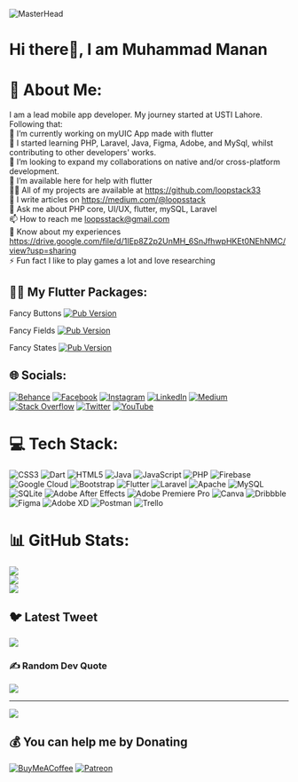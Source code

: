 ![MasterHead]([https://github.com/loopstack33/bayFit/assets/99548269/68ee7e79-8302-48f3-807d-80c8e89d4f21])
<br>
# **Hi there👋, I am Muhammad Manan**

# 💫 About Me:
I am a lead mobile app developer. My journey started at USTI Lahore. Following that:<br>🔭 I’m currently working on myUIC App made with flutter<br>🌱 I started learning PHP, Laravel, Java, Figma, Adobe, and MySql, whilst contributing to other developers' works.<br>👯 I’m looking to expand my collaborations on native and/or cross-platform development.<br>🤝 I’m available here for help with flutter<br>👨‍💻 All of my projects are available at https://github.com/loopstack33<br>📝 I write articles on https://medium.com/@loopsstack<br>💬 Ask me about PHP core, UI/UX, flutter, mySQL, Laravel<br>📫 How to reach me loopsstack@gmail.com<br>📄 Know about my experiences https://drive.google.com/file/d/1IEp8Z2p2UnMH_6SnJfhwpHKEt0NEhNMC/view?usp=sharing<br>⚡ Fun fact I like to play games a lot and love researching

## 👨‍💻 My Flutter Packages:

Fancy Buttons 
 [![Pub Version](https://img.shields.io/pub/v/fancy_button_new?color=blue&logo=dart)](https://pub.dev/packages/fancy_button_new)

Fancy Fields 
 [![Pub Version](https://img.shields.io/pub/v/fancy_field_new?color=blue&logo=dart)](https://pub.dev/packages/fancy_field_new)
 
 Fancy States 
 [![Pub Version](https://img.shields.io/pub/v/fancy_states?color=blue&logo=dart)](https://pub.dev/packages/fancy_states)

## 🌐 Socials:
[![Behance](https://img.shields.io/badge/Behance-1769ff?logo=behance&logoColor=white)](https://behance.net/loopstack) [![Facebook](https://img.shields.io/badge/Facebook-%231877F2.svg?logo=Facebook&logoColor=white)](https://facebook.com/muhammad.manan.77582) [![Instagram](https://img.shields.io/badge/Instagram-%23E4405F.svg?logo=Instagram&logoColor=white)](https://instagram.com/manan_22_1) [![LinkedIn](https://img.shields.io/badge/LinkedIn-%230077B5.svg?logo=linkedin&logoColor=white)](https://linkedin.com/in/mohammad-manan-681b74145) [![Medium](https://img.shields.io/badge/Medium-12100E?logo=medium&logoColor=white)](https://medium.com/@loopsstack) [![Stack Overflow](https://img.shields.io/badge/-Stackoverflow-FE7A16?logo=stack-overflow&logoColor=white)](https://stackoverflow.com/users/19195359) [![Twitter](https://img.shields.io/badge/Twitter-%231DA1F2.svg?logo=Twitter&logoColor=white)](https://twitter.com/loopsstack33) [![YouTube](https://img.shields.io/badge/YouTube-%23FF0000.svg?logo=YouTube&logoColor=white)](https://www.youtube.com/channel/UCMXD_Qb3V89XM7uy2sqAptA) 

# 💻 Tech Stack:
![CSS3](https://img.shields.io/badge/css3-%231572B6.svg?style=for-the-badge&logo=css3&logoColor=white) ![Dart](https://img.shields.io/badge/dart-%230175C2.svg?style=for-the-badge&logo=dart&logoColor=white) ![HTML5](https://img.shields.io/badge/html5-%23E34F26.svg?style=for-the-badge&logo=html5&logoColor=white) ![Java](https://img.shields.io/badge/java-%23ED8B00.svg?style=for-the-badge&logo=java&logoColor=white) ![JavaScript](https://img.shields.io/badge/javascript-%23323330.svg?style=for-the-badge&logo=javascript&logoColor=%23F7DF1E) ![PHP](https://img.shields.io/badge/php-%23777BB4.svg?style=for-the-badge&logo=php&logoColor=white) ![Firebase](https://img.shields.io/badge/firebase-%23039BE5.svg?style=for-the-badge&logo=firebase) ![Google Cloud](https://img.shields.io/badge/Google%20Cloud-%234285F4.svg?style=for-the-badge&logo=google-cloud&logoColor=white) ![Bootstrap](https://img.shields.io/badge/bootstrap-%23563D7C.svg?style=for-the-badge&logo=bootstrap&logoColor=white) ![Flutter](https://img.shields.io/badge/Flutter-%2302569B.svg?style=for-the-badge&logo=Flutter&logoColor=white) ![Laravel](https://img.shields.io/badge/laravel-%23FF2D20.svg?style=for-the-badge&logo=laravel&logoColor=white) ![Apache](https://img.shields.io/badge/apache-%23D42029.svg?style=for-the-badge&logo=apache&logoColor=white) ![MySQL](https://img.shields.io/badge/mysql-%2300f.svg?style=for-the-badge&logo=mysql&logoColor=white) ![SQLite](https://img.shields.io/badge/sqlite-%2307405e.svg?style=for-the-badge&logo=sqlite&logoColor=white) ![Adobe After Effects](https://img.shields.io/badge/Adobe%20After%20Effects-9999FF.svg?style=for-the-badge&logo=Adobe%20After%20Effects&logoColor=white) ![Adobe Premiere Pro](https://img.shields.io/badge/Adobe%20Premiere%20Pro-9999FF.svg?style=for-the-badge&logo=Adobe%20Premiere%20Pro&logoColor=white) ![Canva](https://img.shields.io/badge/Canva-%2300C4CC.svg?style=for-the-badge&logo=Canva&logoColor=white) ![Dribbble](https://img.shields.io/badge/Dribbble-EA4C89?style=for-the-badge&logo=dribbble&logoColor=white) 	![Figma](https://img.shields.io/badge/figma-%23F24E1E.svg?style=for-the-badge&logo=figma&logoColor=white) ![Adobe XD](https://img.shields.io/badge/Adobe%20XD-470137?style=for-the-badge&logo=Adobe%20XD&logoColor=#FF61F6) ![Postman](https://img.shields.io/badge/Postman-FF6C37?style=for-the-badge&logo=postman&logoColor=white) ![Trello](https://img.shields.io/badge/Trello-%23026AA7.svg?style=for-the-badge&logo=Trello&logoColor=white)
# 📊 GitHub Stats:
![](https://github-readme-stats.vercel.app/api?username=loopstack33&theme=radical&hide_border=false&include_all_commits=true&count_private=true)<br/>
![](https://github-readme-streak-stats.herokuapp.com/?user=loopstack33&theme=radical&hide_border=false)<br/>
![](https://github-readme-stats.vercel.app/api/top-langs/?username=loopstack33&theme=radical&hide_border=false&include_all_commits=true&count_private=true&layout=compact)

## 🐦 Latest Tweet
[![](https://gtce.itsvg.in/api?username=loopsstack33)](https://github.com/VishwaGauravIn/github-twitter-card-embed)

### ✍️ Random Dev Quote
![](https://quotes-github-readme.vercel.app/api?type=horizontal&theme=radical)

---
[![](https://visitcount.itsvg.in/api?id=loopstack33&icon=0&color=0)](https://visitcount.itsvg.in)

  ## 💰 You can help me by Donating
  [![BuyMeACoffee](https://img.shields.io/badge/Buy%20Me%20a%20Coffee-ffdd00?style=for-the-badge&logo=buy-me-a-coffee&logoColor=black)](https://buymeacoffee.com/loopsstack6) [![Patreon](https://img.shields.io/badge/Patreon-F96854?style=for-the-badge&logo=patreon&logoColor=white)](https://patreon.com/MuhammadManan) 

  
<!-- Proudly created with GPRM ( https://gprm.itsvg.in ) -->
